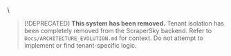 \

> [!DEPRECATED] **This system has been removed.**
> Tenant isolation has been completely removed from the ScraperSky backend.
> Refer to `Docs/ARCHITECTURE_EVOLUTION.md` for context. Do not attempt to implement or find tenant-specific logic.
